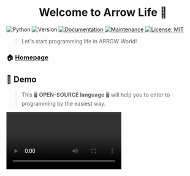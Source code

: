 <h1 align="center">Welcome to Arrow Life 👋</h1>
<p>
  <img alt="Python" src="https://img.shields.io/badge/python->=3.6.0-red.svg?cacheSeconds=2592000" />
  <img alt="Version" src="https://img.shields.io/badge/version-0.beta.1-blue.svg?cacheSeconds=2592000" />
  <a href="https://github.com/CoderLoveMath/Arrow/blob/master/README.md" target="_blank">
    <img alt="Documentation" src="https://img.shields.io/badge/documentation-yes-brightgreen.svg" />
  </a>
  <a href="https://github.com/kefranabg/readme-md-generator/graphs/commit-activity" target="_blank">
    <img alt="Maintenance" src="https://img.shields.io/badge/Maintained%3F-yes-green.svg" />
  </a>
  <a href="https://github.com/CoderLoveMath/Arrow/blob/master/LICENSE.md" target="_blank">
    <img alt="License: MIT" src="https://img.shields.io/github/license/CoderLoveMath/Arrow" />
  </a>
</p>

> Let's start programming life in ARROW World!

### 🏠 [Homepage](https://github.com/CoderLoveMath/Arrow/)

## 🎥 Demo
> This 🖥 **OPEN-SOURCE language** 🖥 will help you to enter to programming by the easiest way. 
<video src="https://github.com/CoderLoveMath/Arrow/blob/master/DEMO.mp4" autoplay controls>

## Usage

```sh
python Compiler.py
```

## Run tests

```sh
python Compiler.py debug_mode
```

## Author

👤 **Coder**

* Website: https://github.com/CoderLoveMath
* GitHub: [@CoderLoveMath](https://github.com/CoderLoveMath)

## 🤝 Contributing

Contributions, issues and feature requests are welcome!<br />Feel free to check [issues page](https://github.com/CoderLoveMath/Arrow/issues). You can also take a look at the [contributing guide](https://github.com/CoderLoveMath/Arrow/blob/master/CONTRIBUTING.md).

## 🎥 Show your support

Give a ⭐️ if this project helped you!

## 📝 License

Copyright © 2020 [Coder](https://github.com/CoderLoveMath).<br />
This project is [MIT](https://github.com/CoderLoveMath/Arrow/blob/master/LICENSE.md) licensed.

***
2020, RedoC Team, Coder.
